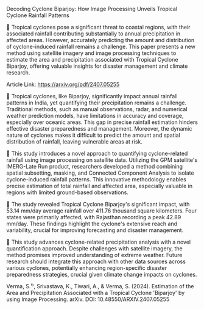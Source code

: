 Decoding Cyclone Biparjoy: How Image Processing Unveils Tropical Cyclone Rainfall Patterns

📌 Tropical cyclones pose a significant threat to coastal regions, with their associated rainfall contributing substantially to annual precipitation in affected areas. However, accurately predicting the amount and distribution of cyclone-induced rainfall remains a challenge. This paper presents a new method using satellite imagery and image processing techniques to estimate the area and precipitation associated with Tropical Cyclone Biparjoy, offering valuable insights for disaster management and climate research.

Article Link: https://arxiv.org/pdf/2407.05255

🔹 Tropical cyclones, like Biparjoy, significantly impact annual rainfall patterns in India, yet quantifying their precipitation remains a challenge. Traditional methods, such as manual observations, radar, and numerical weather prediction models, have limitations in accuracy and coverage, especially over oceanic areas. This gap in precise rainfall estimation hinders effective disaster preparedness and management. Moreover, the dynamic nature of cyclones makes it difficult to predict the amount and spatial distribution of rainfall, leaving vulnerable areas at risk.

🔹 This study introduces a novel approach to quantifying cyclone-related rainfall using image processing on satellite data. Utilizing the GPM satellite's IMERG-Late Run product, researchers developed a method combining spatial subsetting, masking, and Connected Component Analysis to isolate cyclone-induced rainfall patterns. This innovative methodology enables precise estimation of total rainfall and affected area, especially valuable in regions with limited ground-based observations.

🔹 The study revealed Tropical Cyclone Biparjoy's significant impact, with 53.14 mm/day average rainfall over 411.76 thousand square kilometers. Four states were primarily affected, with Rajasthan recording a peak 42.89 mm/day. These findings highlight the cyclone's extensive reach and variability, crucial for improving forecasting and disaster management.

🔹 This study advances cyclone-related precipitation analysis with a novel quantification approach. Despite challenges with satellite imagery, the method promises improved understanding of extreme weather. Future research should integrate this approach with other data sources across various cyclones, potentially enhancing region-specific disaster preparedness strategies, crucial given climate change impacts on cyclones.

Verma, S.¹⁾, Srivastava, K., Tiwari, A., & Verma, S. (2024). Estimation of the Area and Precipitation Associated with a Tropical Cyclone 'Biparjoy' by using Image Processing. arXiv. DOI: 10.48550/ARXIV.2407.05255